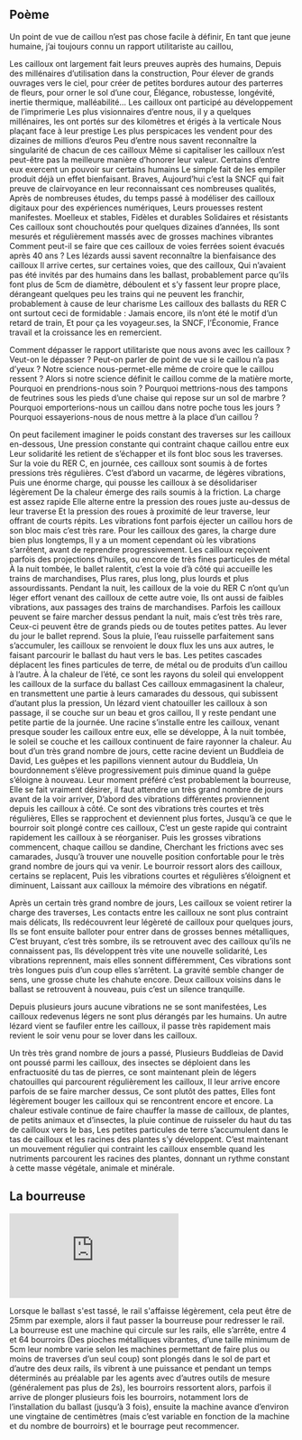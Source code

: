 ## Poème

Un point de vue de caillou n’est pas chose facile à définir,
En tant que jeune humaine, j’ai toujours connu un rapport utilitariste au caillou,

Les cailloux ont largement fait leurs preuves auprès des humains,
Depuis des millénaires d’utilisation dans la construction,
Pour élever de grands ouvrages vers le ciel, pour créer de petites bordures autour des parterres de fleurs, pour orner le sol d’une cour,
Élégance, robustesse, longévité, inertie thermique, malléabilité…
Les cailloux ont participé au développement de l’imprimerie
Les plus visionnaires d’entre nous, il y a quelques millénaires, les ont portés sur des kilomètres et érigés à la verticale
Nous plaçant face à leur prestige
Les plus perspicaces les vendent pour des dizaines de millions d’euros
Peu d’entre nous savent reconnaître la singularité de chacun de ces cailloux
Même si capitaliser les cailloux n’est peut-être pas la meilleure manière d’honorer leur valeur.
Certains d’entre eux exercent un pouvoir sur certains humains
Le simple fait de les empiler produit déjà un effet bienfaisant.
Braves,
Aujourd’hui c’est la SNCF qui fait preuve de clairvoyance en leur reconnaissant ces nombreuses qualités,
Après de nombreuses études, du temps passé à modéliser des cailloux digitaux pour des expériences numériques,
Leurs prouesses restent manifestes.
Moelleux et stables,
Fidèles et durables
Solidaires et résistants
Ces cailloux sont chouchoutés pour quelques dizaines d’années,
Ils sont mesurés et régulièrement massés avec de grosses machines vibrantes
Comment peut-il se faire que ces cailloux de voies ferrées soient évacués après 40 ans ?
Les lézards aussi savent reconnaître la bienfaisance des cailloux
Il arrive certes, sur certaines voies, que des cailloux,
Qui n’avaient pas été invités par des humains dans les ballast, probablement parce qu’ils font plus de 5cm de diamètre,
déboulent et s’y fassent leur propre place,
dérangeant quelques peu les trains qui ne peuvent les franchir, probablement à cause de leur charisme
Les cailloux des ballasts du RER C ont surtout ceci de formidable :
Jamais encore, ils n’ont été le motif d’un retard de train,
Et pour ça les voyageur.ses, la SNCF, l’Économie, France travail et la croissance les en remercient.

Comment dépasser le rapport utilitariste que nous avons avec les cailloux ? Veut-on le dépasser ?
Peut-on parler de point de vue si le caillou n’a pas d’yeux ?
Notre science nous-permet-elle même de croire que le caillou ressent ?
Alors si notre science définit le caillou comme de la matière morte,
Pourquoi en prendrions-nous soin ?
Pourquoi mettrions-nous des tampons de feutrines sous les pieds d’une chaise qui repose sur un sol de marbre ?
Pourquoi emporterions-nous un caillou dans notre poche tous les jours ?
Pourquoi essayerions-nous de nous mettre à la place d’un caillou ?

On peut facilement imaginer le poids constant des traverses sur les cailloux en-dessous,
Une pression constante qui contraint chaque caillou entre eux
Leur solidarité les retient de s’échapper et ils font bloc sous les traverses.
Sur la voie du RER C, en journée, ces cailloux sont soumis à de fortes pressions très régulières.
C’est d’abord un vacarme, de légères vibrations,
Puis une énorme charge, qui pousse les cailloux à se désolidariser légèrement
De la chaleur émerge des rails soumis à la friction.
La charge est assez rapide
Elle alterne entre la pression des roues juste au-dessus de leur traverse
Et la pression des roues à proximité de leur traverse, leur offrant de courts répits.
Les vibrations font parfois éjecter un caillou hors de son bloc mais c’est très rare.
Pour les cailloux des gares, la charge dure bien plus longtemps,
Il y a un moment cependant où les vibrations s’arrêtent, avant de reprendre progressivement.
Les cailloux reçoivent parfois des projections d’huiles, ou encore de très fines particules de métal
À la nuit tombée, le ballet ralentit, c’est la voie d’à côté qui accueille les trains de marchandises,
Plus rares, plus long, plus lourds et plus assourdissants.
Pendant la nuit, les cailloux de la voie du RER C n’ont qu’un léger effort venant des cailloux de cette autre voie,
Ils ont aussi de faibles vibrations, aux passages des trains de marchandises.
Parfois les cailloux peuvent se faire marcher dessus pendant la nuit, mais c’est très très rare,
Ceux-ci peuvent être de grands pieds ou de toutes petites pattes.
Au lever du jour le ballet reprend.
Sous la pluie, l’eau ruisselle parfaitement sans s’accumuler,
les cailloux se renvoient le doux flux les uns aux autres, le faisant parcourir le ballast du haut vers le bas.
Les petites cascades déplacent les fines particules de terre, de métal ou de produits d’un caillou à l’autre.
À la chaleur de l’été, ce sont les rayons du soleil qui enveloppent les cailloux de la surface du ballast
Ces cailloux emmagasinent la chaleur, en transmettent une partie à leurs camarades du dessous, qui subissent d’autant plus la pression,
Un lézard vient chatouiller les cailloux à son passage, il se couche sur un beau et gros caillou,
Il y reste pendant une petite partie de la journée.
Une racine s’installe entre les cailloux, venant presque souder les cailloux entre eux, elle se développe,
À la nuit tombée, le soleil se couche et les cailloux continuent de faire rayonner la chaleur.
Au bout d’un très grand nombre de jours, cette racine devient un Buddleia de David,
Les guêpes et les papillons viennent autour du Buddleia,
Un bourdonnement s’élève progressivement puis diminue quand la guêpe s’éloigne à nouveau.
Leur moment préféré c’est probablement la bourreuse,
Elle se fait vraiment désirer, il faut attendre un très grand nombre de jours avant de la voir arriver,
D’abord des vibrations différentes proviennent depuis les cailloux à côté.
Ce sont des vibrations très courtes et très régulières,
Elles se rapprochent et deviennent plus fortes,
Jusqu’à ce que le bourroir soit plongé contre ces cailloux,
C’est un geste rapide qui contraint rapidement les cailloux à se réorganiser.
Puis les grosses vibrations commencent, chaque caillou se dandine,
Cherchant les frictions avec ses camarades,
Jusqu’à trouver une nouvelle position confortable pour le très grand nombre de jours qui va venir.
Le bourroir ressort alors des cailloux, certains se replacent,
Puis les vibrations courtes et régulières s’éloignent et diminuent,
Laissant aux cailloux la mémoire des vibrations en négatif.

Après un certain très grand nombre de jours,
Les cailloux se voient retirer la charge des traverses,
Les contacts entre les cailloux ne sont plus contraint mais délicats,
Ils redécouvrent leur légèreté de cailloux pour quelques jours,
Ils se font ensuite balloter pour entrer dans de grosses bennes métalliques,
C’est bruyant, c’est très sombre, ils se retrouvent avec des cailloux qu’ils ne connaissent pas,
Ils développent très vite une nouvelle solidarité,
Les vibrations reprennent, mais elles sonnent différemment,
Ces vibrations sont très longues puis d’un coup elles s’arrêtent.
La gravité semble changer de sens, une grosse chute les chahute encore.
Deux cailloux voisins dans le ballast se retrouvent à nouveau, puis c’est un silence tranquille.

Depuis plusieurs jours aucune vibrations ne se sont manifestées,
Les cailloux redevenus légers ne sont plus dérangés par les humains.
Un autre lézard vient se faufiler entre les cailloux, il passe très rapidement mais revient le soir venu pour se lover dans les cailloux.

Un très très grand nombre de jours a passé,
Plusieurs Buddleias de David ont poussé parmi les cailloux, des insectes se déploient dans les enfractuosité du tas de pierres, ce sont maintenant plein de légers chatouilles qui parcourent régulièrement les cailloux,
Il leur arrive encore parfois de se faire marcher dessus,
Ce sont plutôt des pattes,
Elles font légèrement bouger les cailloux qui se rencontrent encore et encore.
La chaleur estivale continue de faire chauffer la masse de cailloux, de plantes, de petits animaux et d’insectes, la pluie continue de ruisseler du haut du tas de cailloux vers le bas,
Les petites particules de terre s’accumulent dans le tas de cailloux et les racines des plantes s’y développent.
C’est maintenant un mouvement régulier qui contraint les cailloux ensemble quand les nutriments parcourent les racines des plantes, donnant un rythme constant à cette masse végétale, animale et minérale.


## La bourreuse

<iframe src="https://www.youtube.com/embed/eg9eCLqXNv8?si=3DAkBAPxUPmqH3Cv&amp;start=19" title="YouTube video player" frameborder="0" allow="accelerometer; autoplay; clipboard-write; encrypted-media; gyroscope; picture-in-picture; web-share" referrerpolicy="strict-origin-when-cross-origin" allowfullscreen></iframe>

Lorsque le ballast s'est tassé, le rail s'affaisse légèrement, cela peut être de 25mm par exemple, alors il faut passer la bourreuse pour redresser le rail. La bourreuse est une machine qui circule sur les rails, elle s’arrête, entre 4 et 64 bourroirs (Des pioches métalliques vibrantes, d’une taille minimum de 5cm leur nombre varie selon les machines permettant de faire plus ou moins de traverses d’un seul coup) sont plongés dans le sol de part et d’autre des deux rails, ils vibrent à une puissance et pendant un temps déterminés au préalable par les agents avec d’autres outils de mesure (généralement pas plus de 2s), les bourroirs ressortent alors, parfois il arrive de plonger plusieurs fois les bourroirs, notamment lors de l’installation du ballast (jusqu’à 3 fois), ensuite la machine avance d’environ une vingtaine de centimètres (mais c’est variable en fonction de la machine et du nombre de bourroirs) et le bourrage peut recommencer.